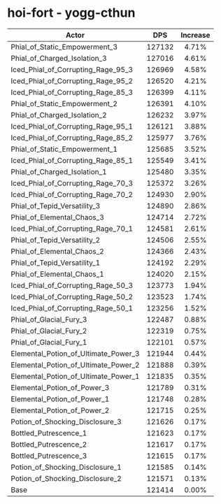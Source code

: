# hoi-fort - yogg-cthun
| Actor | DPS | Increase |
|---|:---:|:---:|
|Phial_of_Static_Empowerment_3|127132|4.71%|
|Phial_of_Charged_Isolation_3|127016|4.61%|
|Iced_Phial_of_Corrupting_Rage_95_3|126969|4.58%|
|Iced_Phial_of_Corrupting_Rage_95_2|126520|4.21%|
|Iced_Phial_of_Corrupting_Rage_85_3|126399|4.11%|
|Phial_of_Static_Empowerment_2|126391|4.10%|
|Phial_of_Charged_Isolation_2|126232|3.97%|
|Iced_Phial_of_Corrupting_Rage_95_1|126121|3.88%|
|Iced_Phial_of_Corrupting_Rage_85_2|125977|3.76%|
|Phial_of_Static_Empowerment_1|125685|3.52%|
|Iced_Phial_of_Corrupting_Rage_85_1|125549|3.41%|
|Phial_of_Charged_Isolation_1|125480|3.35%|
|Iced_Phial_of_Corrupting_Rage_70_3|125372|3.26%|
|Iced_Phial_of_Corrupting_Rage_70_2|124930|2.90%|
|Phial_of_Tepid_Versatility_3|124890|2.86%|
|Phial_of_Elemental_Chaos_3|124714|2.72%|
|Iced_Phial_of_Corrupting_Rage_70_1|124581|2.61%|
|Phial_of_Tepid_Versatility_2|124506|2.55%|
|Phial_of_Elemental_Chaos_2|124366|2.43%|
|Phial_of_Tepid_Versatility_1|124192|2.29%|
|Phial_of_Elemental_Chaos_1|124020|2.15%|
|Iced_Phial_of_Corrupting_Rage_50_3|123773|1.94%|
|Iced_Phial_of_Corrupting_Rage_50_2|123523|1.74%|
|Iced_Phial_of_Corrupting_Rage_50_1|123256|1.52%|
|Phial_of_Glacial_Fury_3|122487|0.88%|
|Phial_of_Glacial_Fury_2|122319|0.75%|
|Phial_of_Glacial_Fury_1|122101|0.57%|
|Elemental_Potion_of_Ultimate_Power_3|121944|0.44%|
|Elemental_Potion_of_Ultimate_Power_2|121888|0.39%|
|Elemental_Potion_of_Ultimate_Power_1|121835|0.35%|
|Elemental_Potion_of_Power_3|121789|0.31%|
|Elemental_Potion_of_Power_1|121748|0.28%|
|Elemental_Potion_of_Power_2|121715|0.25%|
|Potion_of_Shocking_Disclosure_3|121626|0.17%|
|Bottled_Putrescence_1|121623|0.17%|
|Bottled_Putrescence_2|121617|0.17%|
|Bottled_Putrescence_3|121615|0.17%|
|Potion_of_Shocking_Disclosure_1|121585|0.14%|
|Potion_of_Shocking_Disclosure_2|121571|0.13%|
|Base|121414|0.00%|
